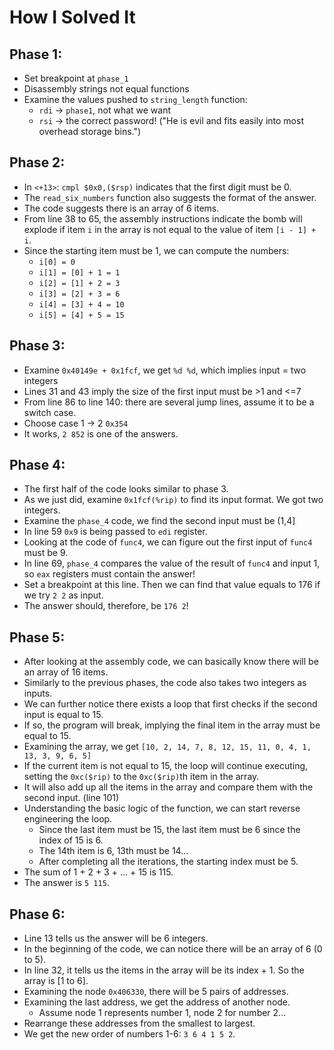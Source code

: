 # How I Solved It

## Phase 1:
- Set breakpoint at `phase_1`
- Disassembly strings not equal functions
- Examine the values pushed to `string_length` function:
  - `rdi` -> `phase1`, not what we want
  - `rsi` -> the correct password! ("He is evil and fits easily into most overhead storage bins.")

## Phase 2:
- In `<+13>`: `cmpl $0x0,($rsp)` indicates that the first digit must be 0.
- The `read_six_numbers` function also suggests the format of the answer.
- The code suggests there is an array of 6 items.
- From line 38 to 65, the assembly instructions indicate the bomb will explode if item `i` in the array is not equal to the value of item `[i - 1] + i`.
- Since the starting item must be 1, we can compute the numbers:
  - `i[0] = 0`
  - `i[1] = [0] + 1 = 1`
  - `i[2] = [1] + 2 = 3`
  - `i[3] = [2] + 3 = 6`
  - `i[4] = [3] + 4 = 10`
  - `i[5] = [4] + 5 = 15`

## Phase 3:
- Examine `0x40149e + 0x1fcf`, we get `%d %d`, which implies input = two integers
- Lines 31 and 43 imply the size of the first input must be >1 and <=7
- From line 86 to line 140: there are several jump lines, assume it to be a switch case.
- Choose case 1 -> 2 `0x354`
- It works, `2 852` is one of the answers.

## Phase 4:
- The first half of the code looks similar to phase 3.
- As we just did, examine `0x1fcf(%rip)` to find its input format. We got two integers.
- Examine the `phase_4` code, we find the second input must be (1,4]
- In line 59 `0x9` is being passed to `edi` register.
- Looking at the code of `func4`, we can figure out the first input of `func4` must be 9.
- In line 69, `phase_4` compares the value of the result of `func4` and input 1, so `eax` registers must contain the answer!
- Set a breakpoint at this line. Then we can find that value equals to 176 if we try `2 2` as input.
- The answer should, therefore, be `176 2`!

## Phase 5:
- After looking at the assembly code, we can basically know there will be an array of 16 items.
- Similarly to the previous phases, the code also takes two integers as inputs.
- We can further notice there exists a loop that first checks if the second input is equal to 15.
- If so, the program will break, implying the final item in the array must be equal to 15.
- Examining the array, we get `[10, 2, 14, 7, 8, 12, 15, 11, 0, 4, 1, 13, 3, 9, 6, 5]`
- If the current item is not equal to 15, the loop will continue executing, setting the `0xc($rip)` to the `0xc($rip)`th item in the array.
- It will also add up all the items in the array and compare them with the second input. (line 101)
- Understanding the basic logic of the function, we can start reverse engineering the loop.
  - Since the last item must be 15, the last item must be 6 since the index of 15 is 6.
  - The 14th item is 6, 13th must be 14...
  - After completing all the iterations, the starting index must be 5.
- The sum of 1 + 2 + 3 + ... + 15 is 115.
- The answer is `5 115`.

## Phase 6:
- Line 13 tells us the answer will be 6 integers.
- In the beginning of the code, we can notice there will be an array of 6 (0 to 5).
- In line 32, it tells us the items in the array will be its index + 1. So the array is [1 to 6].
- Examining the node `0x406330`, there will be 5 pairs of addresses.
- Examining the last address, we get the address of another node.
  - Assume node 1 represents number 1, node 2 for number 2...
- Rearrange these addresses from the smallest to largest.
- We get the new order of numbers 1-6: `3 6 4 1 5 2`.